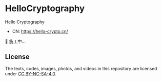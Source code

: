# HelloCryptography
Hello Cryptography

- CN: https://hello-crypto.cn/


🚧 施工中...


## License

The texts, codes, images, photos, and videos in this repository are licensed under [CC BY-NC-SA-4.0](https://creativecommons.org/licenses/by-nc-sa/4.0/).

